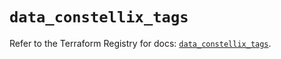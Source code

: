 # `data_constellix_tags`

Refer to the Terraform Registry for docs: [`data_constellix_tags`](https://registry.terraform.io/providers/constellix/constellix/0.4.6/docs/data-sources/tags).
